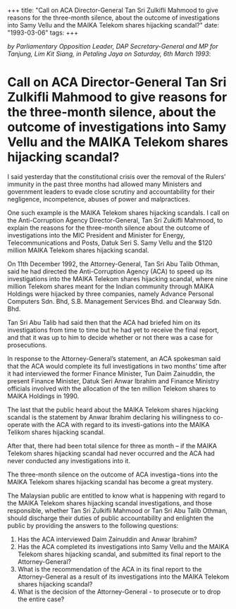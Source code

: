 +++ 
title: "Call on ACA Director-General Tan Sri Zulkifli Mahmood to give reasons for the three-month silence, about the outcome of investigations into Samy Vellu and the MAIKA Telekom shares hijacking scandal?"
date: "1993-03-06"
tags:
+++

_by Parliamentary Opposition Leader, DAP Secretary-General and MP for Tanjung, Lim Kit Siang, in Petaling Jaya on Saturday, 6th March 1993_:

# Call on ACA Director-General Tan Sri Zulkifli Mahmood to give reasons for the three-month silence, about the outcome of investigations into Samy Vellu and the MAIKA Telekom shares hijacking scandal?

I said yesterday that the constitutional crisis over the removal of the Rulers’ immunity in the past three months had allowed many Ministers and government leaders to evade close scrutiny and accountability for their negligence, incompetence, abuses of power and malpractices.</u>

One such example is the MAIKA Telekom shares hijacking scandals. I call on the Anti-Corruption Agency Director-General, Tan Sri Zulkifli Mahmood, to explain the reasons for the three-month silence about the outcome of investigations into the MIC President and Minister for Energy, Telecommunications and Posts, Datuk Seri S. Samy Vellu and the $120 million MAIKA Telekom shares hijacking scandal.

On 11th December 1992, the Attorney-General, Tan Sri Abu Talib Othman, said he had directed the Anti-Corruption Agency (ACA) to speed up its investigations into the MAIKA Telekom shares hijacking scandal, where nine million Telekom shares meant for the Indian community through MAIKA Holdings were hijacked by three companies, namely Advance Personal Computers Sdn. Bhd, S.B. Management Services Bhd. and Clearway Sdn. Bhd.

Tan Sri Abu Talib had said then that the ACA had briefed him on its investigations from time to time but he had yet to receive the final report, and that it was up to him to decide whether or not there was a case for prosecutions.

In response to the Attorney-General’s statement, an ACA spokesman said that the ACA would complete its full investigations in two months’ time after it had interviewed the former Finance Minister, Tun Daim Zainuddin, the present Finance Minister, Datuk Seri Anwar Ibrahim and Finance Ministry officials involved with the allocation of the ten million Telekom shares to MAIKA Holdings in 1990.

The last that the public heard about the MAIKA Telekom shares hijacking scandal is the statement by Anwar Ibrahim declaring his willingness to co-operate with the ACA with regard to its investi-gations into the MAIKA Telikom shares hijacking scandal.

After that, there had been total silence for three as month – if the MAIKA Telekom shares hijacking scandal had never occurred and the ACA had never conducted any investigations into it.

The three-month silence on the outcome of ACA investiga¬tions into the MAIKA Telekom shares hijacking scandal has become a great mystery.

The Malaysian public are entitled to know what is happening with regard to the MAIKA Telekom shares hijacking scandal investigations, and those responsible, whether Tan Sri Zulkifli Mahmood or Tan Sri Abu Talib Othman, should discharge their duties of public accountability and enlighten the public by providing the answers to the following questions:

1.	Has the ACA interviewed Daim Zainuddin and Anwar Ibrahim?
2.	Has the ACA completed its investigations into Samy Vellu and the MAIKA Telekom shares hijacking scandal, and submitted its final report to the Attorney-General?
3.	What is the recommendation of the ACA in its final report to the Attorney-General as a result of its investigations into the MAIKA Telekom shares hijacking scandal?
4.	What is the decision of the Attorney-General - to prosecute or to drop the entire case?
 
